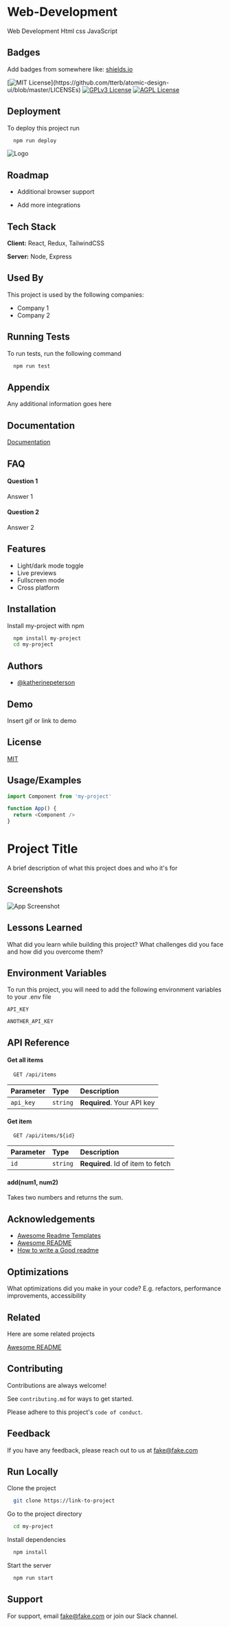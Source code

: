 # Web-Development
Web Development Html css JavaScript


## Badges

Add badges from somewhere like: [shields.io](https://shields.io/)

[![MIT License](https://img.shields.io/apm/l/atomic-design-ui.svg?)](https://github.com/tterb/atomic-design-ui/blob/master/LICENSEs)
[![GPLv3 License](https://img.shields.io/badge/License-GPL%20v3-yellow.svg)](https://opensource.org/licenses/)
[![AGPL License](https://img.shields.io/badge/license-AGPL-blue.svg)](http://www.gnu.org/licenses/agpl-3.0)

  
## Deployment

To deploy this project run

```bash
  npm run deploy
```

  
![Logo](https://dev-to-uploads.s3.amazonaws.com/uploads/articles/th5xamgrr6se0x5ro4g6.png)

    
## Roadmap

- Additional browser support

- Add more integrations

  
## Tech Stack

**Client:** React, Redux, TailwindCSS

**Server:** Node, Express

  
## Used By

This project is used by the following companies:

- Company 1
- Company 2

  
## Running Tests

To run tests, run the following command

```bash
  npm run test
```

  
## Appendix

Any additional information goes here

  
## Documentation

[Documentation](https://linktodocumentation)

  
## FAQ

#### Question 1

Answer 1

#### Question 2

Answer 2

  
## Features

- Light/dark mode toggle
- Live previews
- Fullscreen mode
- Cross platform

  
## Installation 

Install my-project with npm

```bash 
  npm install my-project
  cd my-project
```
    
## Authors

- [@katherinepeterson](https://www.github.com/octokatherine)

  
## Demo

Insert gif or link to demo

  
## License

[MIT](https://choosealicense.com/licenses/mit/)

  
## Usage/Examples

```javascript
import Component from 'my-project'

function App() {
  return <Component />
}
```

  
# Project Title

A brief description of what this project does and who it's for


## Screenshots

![App Screenshot](https://via.placeholder.com/468x300?text=App+Screenshot+Here)

  
## Lessons Learned

What did you learn while building this project? What challenges did you face and how did you overcome them?

  
## Environment Variables

To run this project, you will need to add the following environment variables to your .env file

`API_KEY`

`ANOTHER_API_KEY`

  
## API Reference

#### Get all items

```http
  GET /api/items
```

| Parameter | Type     | Description                |
| :-------- | :------- | :------------------------- |
| `api_key` | `string` | **Required**. Your API key |

#### Get item

```http
  GET /api/items/${id}
```

| Parameter | Type     | Description                       |
| :-------- | :------- | :-------------------------------- |
| `id`      | `string` | **Required**. Id of item to fetch |

#### add(num1, num2)

Takes two numbers and returns the sum.

  
## Acknowledgements

 - [Awesome Readme Templates](https://awesomeopensource.com/project/elangosundar/awesome-README-templates)
 - [Awesome README](https://github.com/matiassingers/awesome-readme)
 - [How to write a Good readme](https://bulldogjob.com/news/449-how-to-write-a-good-readme-for-your-github-project)

  
## Optimizations

What optimizations did you make in your code? E.g. refactors, performance improvements, accessibility

  
## Related

Here are some related projects

[Awesome README](https://github.com/matiassingers/awesome-readme)

  
## Contributing

Contributions are always welcome!

See `contributing.md` for ways to get started.

Please adhere to this project's `code of conduct`.

  
## Feedback

If you have any feedback, please reach out to us at fake@fake.com

  
## Run Locally

Clone the project

```bash
  git clone https://link-to-project
```

Go to the project directory

```bash
  cd my-project
```

Install dependencies

```bash
  npm install
```

Start the server

```bash
  npm run start
```

  
## Support

For support, email fake@fake.com or join our Slack channel.

  